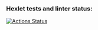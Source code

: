 ### Hexlet tests and linter status:
[![Actions Status](https://github.com/Victoria-Fedorenko/qa-auto-engineer-python-project-241/actions/workflows/hexlet-check.yml/badge.svg)](https://github.com/Victoria-Fedorenko/qa-auto-engineer-python-project-241/actions)